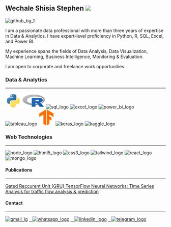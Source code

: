 ## Wechale Shisia Stephen <img src="https://raw.githubusercontent.com/MartinHeinz/MartinHeinz/master/wave.gif" width="30px">


![github_bg_1](https://github.com/user-attachments/assets/ef523d81-c916-423f-9ace-e4747d796e7c)


I am a passionate data professional with more than three years of expertise in Data & Analytics. I have expert-level proficiency in Python, R, SQL, Excel, and Power BI. 

My experience spans the fields of Data Analysis, Data Visualization, Machine Learning, Business Intelligence, Monitoring & Evaluation. 

I am open to corporate and freelance work opportunities.

### Data & Analytics 
---
<img src='https://github.com/devicons/devicon/blob/master/icons/python/python-original.svg' alt='python_logo' width='50' height='50'/> <img src='https://github.com/devicons/devicon/blob/master/icons/r/r-original.svg' alt='R_logo' width='70' height='50'/> <img src='https://github.com/wessware/wessware/assets/46624127/3eee364e-e00b-41e8-9588-1c4da3f33839' alt='sql_logo' width='70' height='60'/> <img src='https://www.svgrepo.com/show/373589/excel.svg' alt='excel_logo' width='50' height='50'/> <img src='https://upload.wikimedia.org/wikipedia/commons/thumb/c/cf/New_Power_BI_Logo.svg/1024px-New_Power_BI_Logo.svg.png' alt='power_bi_logo' width='50' height='50'/> <img src='https://www.svgrepo.com/show/354428/tableau-icon.svg' alt='tableau_logo' width='50' height='50'/> 
<img src='https://github.com/devicons/devicon/blob/master/icons/tensorflow/tensorflow-original.svg' alt='tensorflow_logo' width='50' height='50'/> <img src='https://upload.wikimedia.org/wikipedia/commons/thumb/a/ae/Keras_logo.svg/640px-Keras_logo.svg.png' alt='keras_logo' width='50' height='50'/> 
<img src='https://res.cloudinary.com/dyd911kmh/image/upload/v1647430873/kaggle_logo_icon_168474_4eb653edb6.png' alt='kaggle_logo' width='90' height='60'/>


### Web Technologies 
---

<img src="https://github.com/wessware/wessware/assets/46624127/b1dabccc-84c5-4c1b-a710-7c408b98b591" alt="node_logo" width="50" height="50" />

<img src="https://github.com/wessware/wessware/assets/46624127/e7721620-20ab-4f42-89f3-cd137d28f051"  alt="html5_logo" width="50" height="50" />

<img src="https://github.com/wessware/wessware/assets/46624127/59e6deb2-61dd-4389-94c1-901fa200f576"  alt="css3_logo" width="50" height="50" />

<img src="https://github.com/wessware/wessware/assets/46624127/1002b58d-2c8e-4638-af15-cde4ca31394e"  alt="tailwind_logo" width="50" height="50" />

<img src="https://github.com/wessware/wessware/assets/46624127/c9ad163f-2888-43f3-8351-738edf861114"  alt="react_logo" width="50" height="50" />

<img src="https://github.com/wessware/wessware/assets/46624127/1bcd9a2e-46bb-4905-a53c-7beaacc7ef2f"  alt="mongo_logo" width="50" height="50" />


#### Publications
---
<a href="https://www.researchgate.net/publication/366154898_Deployment_of_Time_Series_Analysis_and_the_TensorFlow_GRU_model_in_traffic_flow_prediction" target='_blank'>Gated Reccurent Unit (GRU) TensorFlow Neural Networks: Time Series Analysis for traffic flow analysis & prediction </a>

#### Contact
---
<a href='mailto:stevensheasier@gmail.com' target='_blank'> <img src='https://cdn.worldvectorlogo.com/logos/official-gmail-icon-2020-.svg' alt='gmail_lg' width='25' height='25'></a>
<a href='https://wa.me/254799762433' target='_blank'> &ensp; <img src='https://upload.wikimedia.org/wikipedia/commons/thumb/6/6b/WhatsApp.svg/2044px-WhatsApp.svg.png' alt='whatsapp_logo' width='25' height='25'/></a> <a href='https://www.linkedin.com/in/stephen-shisia-105924450/' target='_blank'> &ensp; <img src='https://upload.wikimedia.org/wikipedia/commons/thumb/e/e9/Linkedin_icon.svg/256px-Linkedin_icon.svg.png?20110609134306' alt='linkedin_logo' width='25' height='25'/></a>
<a href='https://t.me/wessware' target='_blank'> &ensp; <img src='https://upload.wikimedia.org/wikipedia/commons/thumb/8/82/Telegram_logo.svg/512px-Telegram_logo.svg.png?20220101141644' alt='telegram_logo' width='25' height='25'/></a>
